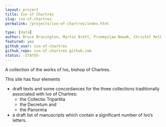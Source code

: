 ```yaml
---
layout: project
title: Ivo of Chartres
slug: ivo-of-chartres
permalink: /projects/ivo-of-chartres/index.html

type: [data]
author: Bruce Brasington, Martin Brett, Przemyslaw Nowak, Christof Rolker
featured: yes
github_user: ivo-of-chartres
github_repo: ivo-of-chartres.github.com
status: -STATUS-
---
```


A collection of the works of Ivo, bishop of Chartres.

This site has four elements

* draft texts and some concordances for the three collections traditionally
associated with Ivo of Chartres:
  * the Collectio Tripartita
  * the Decretum and
  * the Panormia
* a draft list of manuscripts which contain a significant number of Ivo’s
  letters.

